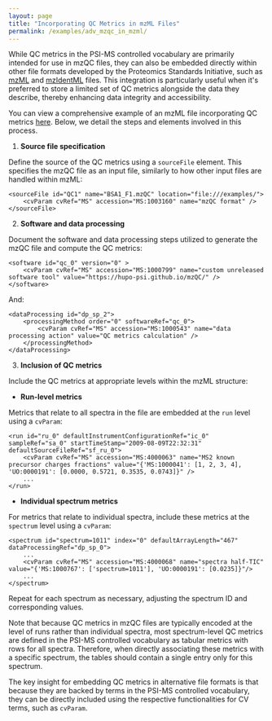 ```yaml
---
layout: page
title: "Incorporating QC Metrics in mzML Files"
permalink: /examples/adv_mzqc_in_mzml/
---
```


While QC metrics in the PSI-MS controlled vocabulary are primarily intended for use in mzQC files, they can also be embedded directly within other file formats developed by the Proteomics Standards Initiative, such as [mzML](https://github.com/HUPO-PSI/mzML) and [mzIdentML](https://github.com/HUPO-PSI/mzIdentML) files.
This integration is particularly useful when it's preferred to store a limited set of QC metrics alongside the data they describe, thereby enhancing data integrity and accessibility.

You can view a comprehensive example of an mzML file incorporating QC metrics [here](https://github.com/HUPO-PSI/mzQC/tree/main/specification_documents/examples/adv_mzqc_in_mzml.mzml).
Below, we detail the steps and elements involved in this process.

1. **Source file specification**

Define the source of the QC metrics using a `sourceFile` element.
This specifies the mzQC file as an input file, similarly to how other input files are handled within mzML:

```
<sourceFile id="QC1" name="BSA1_F1.mzQC" location="file:///examples/">
	<cvParam cvRef="MS" accession="MS:1003160" name="mzQC format" />
</sourceFile>
```

2. **Software and data processing**

Document the software and data processing steps utilized to generate the mzQC file and compute the QC metrics:

```
<software id="qc_0" version="0" >
	<cvParam cvRef="MS" accession="MS:1000799" name="custom unreleased software tool" value="https://hupo-psi.github.io/mzQC/" />
</software>
```

And:

```
<dataProcessing id="dp_sp_2">
	<processingMethod order="0" softwareRef="qc_0">
		<cvParam cvRef="MS" accession="MS:1000543" name="data processing action" value="QC metrics calculation" />
	</processingMethod>
</dataProcessing>
```

3. **Inclusion of QC metrics**

Include the QC metrics at appropriate levels within the mzML structure:

- **Run-level metrics**

Metrics that relate to all spectra in the file are embedded at the `run` level using a `cvParam`:

```
<run id="ru_0" defaultInstrumentConfigurationRef="ic_0" sampleRef="sa_0" startTimeStamp="2009-08-09T22:32:31" defaultSourceFileRef="sf_ru_0">
	<cvParam cvRef="MS" accession="MS:4000063" name="MS2 known precursor charges fractions" value="{'MS:1000041': [1, 2, 3, 4], 'UO:0000191': [0.0000, 0.5721, 0.3535, 0.0743]}" />
	...
</run>
```

- **Individual spectrum metrics**

For metrics that relate to individual spectra, include these metrics at the `spectrum` level using a `cvParam`:

```
<spectrum id="spectrum=1011" index="0" defaultArrayLength="467" dataProcessingRef="dp_sp_0">
	...
	<cvParam cvRef="MS" accession="MS:4000068" name="spectra half-TIC" value="{'MS:1000767': ['spectrum=1011'], 'UO:0000191': [0.0235]}"/>
	...
</spectrum>
```

Repeat for each spectrum as necessary, adjusting the spectrum ID and corresponding values.

Note that because QC metrics in mzQC files are typically encoded at the level of runs rather than individual spectra, most spectrum-level QC metrics are defined in the PSI-MS controlled vocabulary as tabular metrics with rows for all spectra.
Therefore, when directly associating these metrics with a specific spectrum, the tables should contain a single entry only for this spectrum.

The key insight for embedding QC metrics in alternative file formats is that because they are backed by terms in the PSI-MS controlled vocabulary, they can be directly included using the respective functionalities for CV terms, such as `cvParam`.
